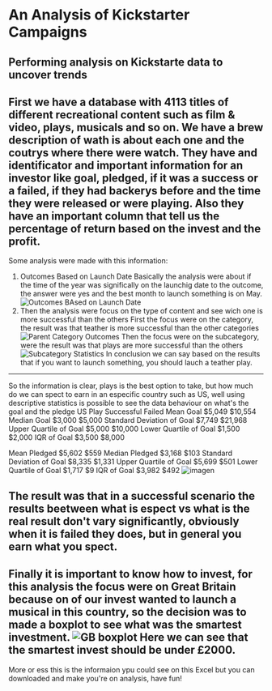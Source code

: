# An Analysis of Kickstarter Campaigns
Performing analysis on Kickstarte data to uncover trends
----------------------------------------------------------------------------------------------------------------------------------------------------------------------
First we have a database with 4113 titles of different recreational content such as film & video, plays, musicals and so on. We have a brew description of wath is about each one and the coutrys where there were watch. They have and identificator and important information for an investor like goal, pledged, if it was a success or a failed, if they had backerys before and the time they were released or were playing. Also they have an important column that tell us the percentage of return based on the invest and the profit.
----------------------------------------------------------------------------------------------------------------------------------------------------------------------
Some analysis were made with this information:
1. Outcomes Based on Launch Date
  Basically the analysis were about if the time of the year was significally on the launchig date to the outcome, the answer were yes and the best month to launch      something is on May.
    ![Outcomes BAsed on Launch Date](https://user-images.githubusercontent.com/21062253/135364373-4f843dc4-52ba-496e-837d-94f4c8ad8745.png)
2. Then the analysis were focus on the type of content and see wich one is more successful than the others
  First the focus were on the category, the result was that teather is more successful than the other categories
  ![Parent Category Outcomes](https://user-images.githubusercontent.com/21062253/135364916-fa262cb5-4d7f-4adb-93d8-d819fe42ca9f.png)
  Then the focus were on the subcategory, were the result was that plays are more successful than the others
  ![Subcategory Statistics](https://user-images.githubusercontent.com/21062253/135365090-0f55fe2b-2a59-4686-b6b4-db6a87aa9bba.png)
  In conclusion we can say based on the results that if you want to launch something, you should lauch a teather play.
  --------------------------------------------------------------------------------------------------------------------------------------------------------------------
So the information is clear, plays is the best option to take, but how much do we can spect to earn in an especific country such as US, well using descriptive statistics is possible to see the data behaviour on what's the goal and the pledge
US Play	Successful	Failed
Mean Goal	$5,049	$10,554
Median Goal	$3,000	$5,000
Standard Deviation of Goal	$7,749	$21,968
Upper Quartile of Goal	$5,000	$10,000
Lower Quartile of Goal	$1,500	$2,000
IQR of Goal	$3,500	$8,000
		
Mean Pledged	$5,602	$559
Median Pledged	$3,168	$103
Standard Deviation of Goal	$8,335	$1,331
Upper Quartile of Goal	$5,699	$501
Lower Quartile of Goal	$1,717	$9
IQR of Goal	$3,982	$492
![imagen](https://user-images.githubusercontent.com/21062253/135365571-5d0a82a0-2aa3-4fb9-8ce1-90c6c1aca9a3.png)

The result was that in a successful scenario the results beetween what is espect vs what is the real result don't vary significantly, obviously when it is failed they does, but in general you earn what you spect.
----------------------------------------------------------------------------------------------------------------------------------------------------------------------
Finally it is important to know how to invest, for this analysis the focus were on Great Britain because on of our invest wanted to launch a musical in this country, so the decision was to made a boxplot to see what was the smartest investment.
![GB boxplot](https://user-images.githubusercontent.com/21062253/135366176-7b5f7352-c6e3-4e48-995e-18b7701dd079.png)
Here we can see that the smartest invest should be under £2000.
---------------------------------------------------------------------------------------------------------------------------------------------------------------------
More or ess this is the informaion ypu could see on this Excel but you can downloaded and make you're on analysis, have fun!
